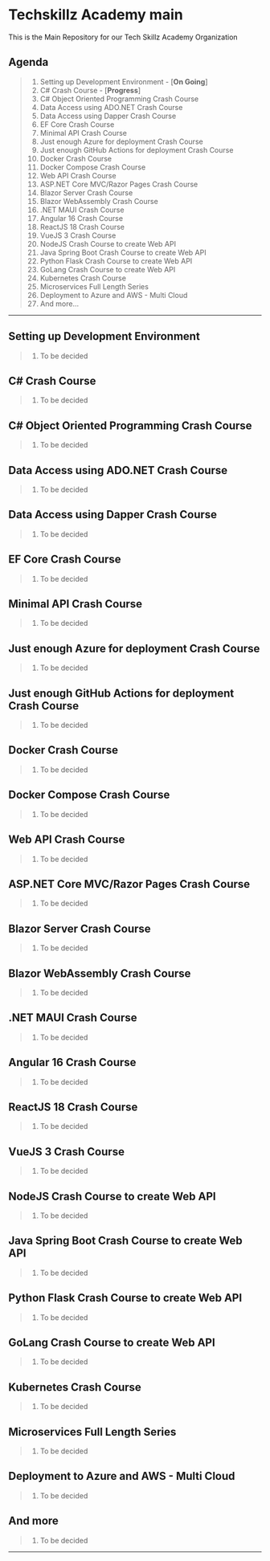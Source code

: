# Techskillz Academy main

This is the Main Repository for our Tech Skillz Academy Organization

## Agenda

> 1. Setting up Development Environment - [**On Going**]
> 1. C# Crash Course - [**Progress**]
> 1. C# Object Oriented Programming Crash Course
> 1. Data Access using ADO.NET Crash Course
> 1. Data Access using Dapper Crash Course
> 1. EF Core Crash Course
> 1. Minimal API Crash Course
> 1. Just enough Azure for deployment Crash Course
> 1. Just enough GitHub Actions for deployment Crash Course
> 1. Docker Crash Course
> 1. Docker Compose Crash Course
> 1. Web API Crash Course
> 1. ASP.NET Core MVC/Razor Pages Crash Course
> 1. Blazor Server Crash Course
> 1. Blazor WebAssembly Crash Course
> 1. .NET MAUI Crash Course
> 1. Angular 16 Crash Course
> 1. ReactJS 18 Crash Course
> 1. VueJS 3 Crash Course
> 1. NodeJS Crash Course to create Web API
> 1. Java Spring Boot Crash Course to create Web API
> 1. Python Flask Crash Course to create Web API
> 1. GoLang Crash Course to create Web API
> 1. Kubernetes Crash Course
> 1. Microservices Full Length Series
> 1. Deployment to Azure and AWS - Multi Cloud
> 1. And more...

---

## Setting up Development Environment

> 1. To be decided

## C# Crash Course

> 1. To be decided

## C# Object Oriented Programming Crash Course

> 1. To be decided

## Data Access using ADO.NET Crash Course

> 1. To be decided

## Data Access using Dapper Crash Course

> 1. To be decided

## EF Core Crash Course

> 1. To be decided

## Minimal API Crash Course

> 1. To be decided

## Just enough Azure for deployment Crash Course

> 1. To be decided

## Just enough GitHub Actions for deployment Crash Course

> 1. To be decided

## Docker Crash Course

> 1. To be decided

## Docker Compose Crash Course

> 1. To be decided

## Web API Crash Course

> 1. To be decided

## ASP.NET Core MVC/Razor Pages Crash Course

> 1. To be decided

## Blazor Server Crash Course

> 1. To be decided

## Blazor WebAssembly Crash Course

> 1. To be decided

## .NET MAUI Crash Course

> 1. To be decided

## Angular 16 Crash Course

> 1. To be decided

## ReactJS 18 Crash Course

> 1. To be decided

## VueJS 3 Crash Course

> 1. To be decided

## NodeJS Crash Course to create Web API

> 1. To be decided

## Java Spring Boot Crash Course to create Web API

> 1. To be decided

## Python Flask Crash Course to create Web API

> 1. To be decided

## GoLang Crash Course to create Web API

> 1. To be decided

## Kubernetes Crash Course

> 1. To be decided

## Microservices Full Length Series

> 1. To be decided

## Deployment to Azure and AWS - Multi Cloud

> 1. To be decided

## And more

> 1. To be decided

---
